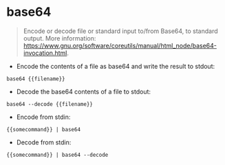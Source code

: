 # base64

> Encode or decode file or standard input to/from Base64, to standard output.
> More information: <https://www.gnu.org/software/coreutils/manual/html_node/base64-invocation.html>.

- Encode the contents of a file as base64 and write the result to stdout:

`base64 {{filename}}`

- Decode the base64 contents of a file to stdout:

`base64 --decode {{filename}}`

- Encode from stdin:

`{{somecommand}} | base64`

- Decode from stdin:

`{{somecommand}} | base64 --decode`
